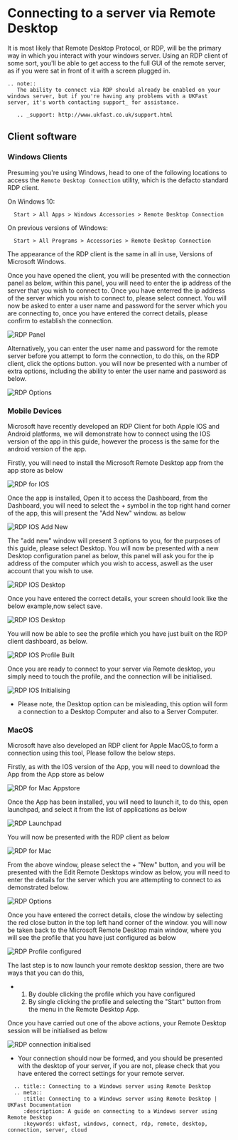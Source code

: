 # Connecting to a server via Remote Desktop

It is most likely that Remote Desktop Protocol, or RDP, will be the primary way in which you interact with your windows server. Using an RDP client of some sort, you'll be able to get access to the full GUI of the remote server, as if you were sat in front of it with a screen plugged in.

```eval_rst
.. note::
   The ability to connect via RDP should already be enabled on your windows server, but if you're having any problems with a UKFast server, it's worth contacting support_ for assistance.

   .. _support: http://www.ukfast.co.uk/support.html

```

## Client software

### Windows Clients

Presuming you're using Windows, head to one of the following locations to access the `Remote Desktop Connection` utility, which is the defacto standard RDP client.

On Windows 10:

```console
  Start > All Apps > Windows Accessories > Remote Desktop Connection
```

On previous versions of Windows:

```console
  Start > All Programs > Accessories > Remote Desktop Connection
```

The appearance of the RDP client is the same in all in use, Versions of Microsoft Windows.

Once you have opened the client, you will be presented with the connection panel as below, within this panel, you will need to enter the ip address of the server that you wish to connect to. Once you have enterred the ip address of the server which you wish to connect to, please select connect. You will now be asked to enter a user name and password for the server which you are connecting to, once you have entered the correct details, please confirm to establish the connection.

![RDP Panel](files/connecting_windows/mstscsmall.PNG)

Alternatively, you can enter the user name and password for the remote server before you attempt to form the connection, to do this, on the RDP client, click the options button. you will now be presented with a number of extra options, including the ability to enter the user name and password as below.

![RDP Options](files/connecting_windows/mstscoptions.PNG)


### Mobile Devices

Microsoft have recently developed an RDP Client for both Apple IOS and Android platforms, we will demonstrate how to connect using the IOS version of the app in this guide, however the process is the same for the android version of the app.

Firstly, you will need to install the Microsoft Remote Desktop app from the app store as below

![RDP for IOS](files/connecting_mobiledevices/Microsoftremotedesktop.PNG)

Once the app is installed, Open it to access the Dashboard, from the Dashboard, you will need to select the + symbol in the top right hand corner of the app, this will present the "Add New" window. as below 

![RDP IOS Add New](files/connecting_mobiledevices/addnewconnection.PNG)

The "add new" window will present 3 options to you, for the purposes of this guide, please select Desktop. You will now be presented with a new Desktop configuration panel as below, this panel will ask you for the ip address of the computer which you wish to access, aswell as the user account that you wish to use.

![RDP IOS Desktop](files/connecting_mobiledevices/blankdesktopconnection.PNG)

Once you have entered the correct details, your screen should look like the below example,now select save.

![RDP IOS Desktop](files/connecting_mobiledevices/chooseuseraccountoraddown.PNG)

You will now be able to see the profile which you have just built on the RDP client dashboard, as below.

![RDP IOS Profile Built](files/connecting_mobiledevices/profilebuiltandready.PNG)

Once you are ready to connect to your server via Remote desktop, you simply need to touch the profile, and the connection will be initialised.

![RDP IOS Initialising](files/connecting_mobiledevices/touchtoinitiate.PNG)

* Please note, the Desktop option can be misleading, this option will form a connection to a Desktop Computer and also to a Server Computer.


### MacOS

Microsoft have also developed an RDP client for Apple MacOS,to form a connection using this tool, Please follow the below steps.

Firstly, as with the IOS version of the App, you will need to download the App from the App store as below

![RDP for Mac Appstore](files/connecting_MacOS/remotedesktopinstall.PNG)

Once the App has been installed, you will need to launch it, to do this, open launchpad, and select it from the list of applications as below

![RDP Launchpad](files/connecting_MacOS/launchpad.PNG)

You will now be presented with the RDP client as below

![RDP for Mac](files/connecting_MacOS/rdpapp.PNG)

From the above window, please select the + "New" button, and you will be presented with the Edit Remote Desktops window as below, you will need to enter the details for the server which you are attempting to connect to as demonstrated below.

![RDP Options](files/connecting_MacOS/connectiondetails.PNG)

Once you have entered the correct details, close the window by selecting the red close button in the top left hand corner of the window. you will now be taken back to the Microsoft Remote Desktop main window, where you will see the profile that you have just configured as below

![RDP Profile configured](files/connecting_MacOS/profilemade.PNG)

The last step is to now launch your remote desktop session, there are two ways that you can do this,

* 1. By double clicking the profile which you have configured
  2. By single clicking the profile and selecting the "Start" button from the menu in the Remote Desktop App.

Once you have carried out one of the above actions, your Remote Desktop session will be initialised as below

![RDP connection initialised](files/connecting_MacOS/connecting.PNG)

* Your connection should now be formed, and you should be presented with the desktop of your server, if you are not, please check that you have entered the correct settings for your remote server.

```eval_rst
  .. title:: Connecting to a Windows server using Remote Desktop
  .. meta::
     :title: Connecting to a Windows server using Remote Desktop | UKFast Documentation
     :description: A guide on connecting to a Windows server using Remote Desktop
     :keywords: ukfast, windows, connect, rdp, remote, desktop, connection, server, cloud

